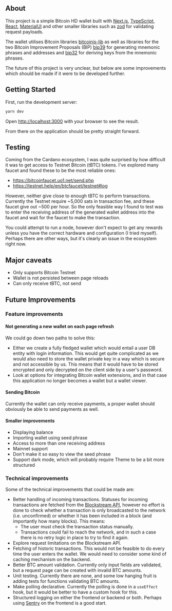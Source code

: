 ## About

This project is a simple Bitcoin HD wallet built with [Next.js](https://nextjs.org), [TypeScript](https://www.typescriptlang.org/), [React](https://react.dev/), [MaterialUI](https://mui.com/material-ui/) and other smaller libraries such as [zod](https://zod.dev/) for validating request payloads.

The wallet utilises Bitcoin libraries [bitcoinjs-lib](https://github.com/bitcoinjs/bitcoinjs-lib) as well as libraries for the two Bitcoin Improvement Proposals (BIP) [bip39](https://github.com/bitcoinjs/bip39) for generating mnemonic phrases and addresses and [bip32](https://github.com/bitcoinjs/bip32) for deriving keys from the mnemonic phrases.

The future of this project is very unclear, but below are some improvements which should be made if it were to be developed further.

## Getting Started

First, run the development server:

```bash
yarn dev
```

Open [http://localhost:3000](http://localhost:3000) with your browser to see the result.

From there on the application should be pretty straight forward.

## Testing

Coming from the Cardano ecosystem, I was quite surprised by how difficult it was to get access to Testnet Bitcoin (tBTC) tokens. I've explored many faucet and found these to be the most reliable ones:

- https://bitcoinfaucet.uo1.net/send.php
- https://testnet.help/en/btcfaucet/testnet#log

However, neither give close to enough tBTC to perform transactions. Currently the Testnet require ~5,000 sats in transaction fee, and these faucet give out ~500 per hour. So the only feasible way I found to test was to enter the receiving address of the generated wallet address into the faucet and wait for the faucet to make the transaction.

You could attempt to run a node, however don't expect to get any rewards unless you have the correct hardware and configuration (I tried myself). Perhaps there are other ways, but it's clearly an issue in the ecosystem right now.

## Major caveats

- Only supports Bitcoin Testnet
- Wallet is not persisted between page reloads
- Can only receive tBTC, not send

## Future Improvements

### Feature improvements

#### Not generating a new wallet on each page refresh

We could go down two paths to solve this:

- Either we create a fully fledged wallet which would entail a user DB entity with login information. This would get quite complicated as we would also need to store the wallet private key in a way which is secure and not accessible by us. This means that it would have to be stored encrypted and only decrypted on the client side by a user's password.
- Look at options for integrating Bitcoin wallet extensions, and in that case this application no longer becomes a wallet but a wallet viewer.

#### Sending Bitcoin

Currently the wallet can only receive payments, a proper wallet should obviously be able to send payments as well.

#### Smaller improvements

- Displaying balance
- Importing wallet using seed phrase
- Access to more than one receiving address
- Mainnet support
- Don't make it so easy to view the seed phrase
- Support dark mode, which will probably require Theme to be a bit more structured

### Technical improvements

Some of the technical improvements that could be made are:

- Better handling of incoming transactions. Statuses for incoming transactions are fetched from the [Blockstream API](https://blockstream.info/), however no effort is done to check whether a transaction is only broadcasted to the network (i.e. unconfirmed) or whether it has been included in a block (and importantly how many blocks). This means:
  - The user must check the transaction status manually.
  - Transactions could fail to reach the network, and in such a case there is no retry logic in place to try to find it again.
- Explore request limitations on the Blockstream API.
- Fetching of historic transactions. This would not be feasible to do every time the user enters the wallet. We would need to consider some kind of caching mechanism on the backend.
- Better BTC amount validation. Currently only input fields are validated, but a request page can be created with invalid BTC amounts.
- Unit testing. Currently there are none, and some low hanging fruit is adding tests for functions validating BTC amounts.
- Make polling declarative. Currently the polling is done in a `useEffect` hook, but it would be better to have a custom hook for this.
- Structured logging on either the frontend or backend or both. Perhaps using [Sentry](https://sentry.io/welcome/) on the frontend is a good start.
